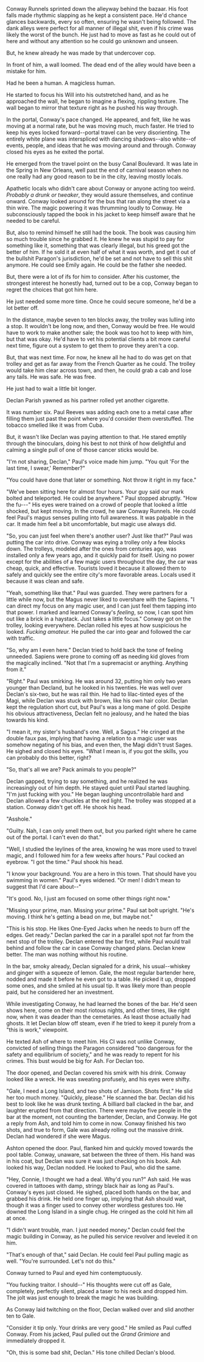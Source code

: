 Conway Runnels sprinted down the alleyway behind the bazaar. His foot
falls made rhythmic slapping as he kept a consistent pace. He'd chance
glances backwards, every so often, ensuring he wasn't being followed.
The dank alleys were perfect for all manner of illegal shit, even if his
crime was likely the worst of the bunch. He just had to move as fast as
he could out of here and without any attention so he could go unknown
and unseen.

But, he knew already he was made by that undercover cop.

In front of him, a wall loomed. The dead end of the alley would have
been a mistake for him.

Had he been a human. A magicless human.

He started to focus his Will into his outstretched hand, and as he
approached the wall, he began to imagine a flexing, rippling texture.
The wall began to mirror that texture right as he pushed his way
through.

In the portal, Conway's pace changed. He appeared, and felt, like he was
moving at a normal rate, but he was moving much, much faster. He tried
to keep his eyes locked forward--portal travel can be very disorienting.
The entirely white plane was interspliced with dancing shadows--also
white--of events, people, and ideas that he was moving around and
through. Conway closed his eyes as he exited the portal.

He emerged from the travel point on the busy Canal Boulevard. It was
late in the Spring in New Orleans, well past the end of carnival season
when no one really had any good reason to be in the city, leaving mostly
locals.

Apathetic locals who didn't care about Conway or anyone acting too
weird. *Probably a drunk or tweaker*, they would assure themselves, and
continue onward. Conway looked around for the bus that ran along the
street via a thin wire. The magic powering it was thrumming loudly to
Conway. He subconsciously tapped the book in his jacket to keep himself
aware that he needed to be careful.

But, also to remind himself he still had the book. The book was causing
him so much trouble since he grabbed it. He knew he was stupid to pay
for something like it, something that was clearly illegal, but his greed
got the better of him. If he sold it at even half of what it was worth,
and get it out of the bullshit Paragon's jurisdiction, he'd be set and
not have to sell this shit anymore. He could see Emily again. He could
be the father she needed.

But, there were a lot of ifs for him to consider. After his customer,
the strongest interest he honestly had, turned out to be a cop, Conway
began to regret the choices that got him here.

He just needed some more time. Once he could secure someone, he'd be a
lot better off.

In the distance, maybe seven to ten blocks away, the trolley was lulling
into a stop. It wouldn't be long now, and then, Conway would be free. He
would have to work to make another sale; the book was too hot to keep
with him, but that was okay. He'd have to vet his potential clients a
bit more careful next time, figure out a system to get them to prove
they aren't a cop.

But, that was next time. For now, he knew all he had to do was get on
that trolley and get as far away from the French Quarter as he could.
The trolley would take him clear across town, and then, he could grab a
cab and lose any tails. He was safe. He was free.

He just had to wait a little bit longer.

Declan Parish yawned as his partner rolled yet another cigarette.

It was number six. Paul Reeves was adding each one to a metal case after
filling them just past the point where you'd consider them overstuffed.
The tobacco smelled like it was from Cuba.

But, it wasn't like Declan was paying attention to that. He stared
emptily through the binoculars, doing his best to not think of how
delightful and calming a single pull of one of those cancer sticks would
be.

"I'm not sharing, Declan," Paul's voice made him jump. "You quit 'For
the last time, I swear,' Remember?"

"You could have done that later or something. Not throw it right in my
face."

"We've been sitting here for almost four hours. Your guy said our mark
bolted and teleported. He could be anywhere." Paul stopped abruptly.
"How the fu---" His eyes were trained on a crowd of people that looked a
little shocked, but kept moving. In the crowd, he saw Conway Runnels. He
could feel Paul's magus senses pulling into full awareness. It was
palpable in the car. It made him feel a bit uncomfortable, but magic use
always did.

"So, you can just feel when there's another user? Just like that?" Paul
was putting the car into drive. Conway was eying a trolley only a few
blocks down. The trolleys, modeled after the ones from centuries ago,
was installed only a few years ago, and it quickly paid for itself.
Using no power except for the abilities of a few magic users throughout
the day, the car was cheap, quick, and effective. Tourists loved it
because it allowed them to safely and quickly see the entire city's more
favorable areas. Locals used it because it was clean and safe.

"Yeah, something like that." Paul was guarded. They were partners for a
little while now, but the Magus never liked to overshare with the
Sapiens. "I can direct my focus on any magic user, and I can just feel
them tapping into that power. I marked and learned Conway's *feeling*,
so now, I can spot him out like a brick in a haystack. Just takes a
little focus." Conway got on the trolley, looking everywhere. Declan
rolled his eyes at how suspicious he looked. *Fucking amateur.* He
pulled the car into gear and followed the car with traffic.

"So, why am I even here." Declan tried to hold back the tone of feeling
unneeded. Sapiens were prone to coming off as needing kid gloves from
the magically inclined. "Not that I'm a supremacist or anything.
Anything from it."

"Right." Paul was smirking. He was around 32, putting him only two years
younger than Decland, but he looked in his twenties. He was well over
Declan's six-two, but he was rail thin. He had to lilac-tinted eyes of
the Magi, while Declan was stuck with brown, like his own hair color.
Declan kept the regulation short cut, but Paul's was a long mane of
gold. Despite his obvious attractiveness, Declan felt no jealousy, and
he hated the bias towards his kind.

"I mean it, my sister's husband's one. Well, a Sagus." He cringed at the
double faux pas, implying that having a relation to a magic user was
somehow negating of his bias, and even then, the Magi didn't trust
Sages. He sighed and closed his eyes. \"What I mean is, if you got the
skills, you can probably do this better, right?

"So, that's all we are? Pack animals to you people?"

Declan gapped, trying to say something, and he realized he was
increasingly out of him depth. He stayed quiet until Paul started
laughing. "I'm just fucking with you." He began laughing uncontrollable
hard and Declan allowed a few chuckles at the red light. The trolley was
stopped at a station. Conway didn't get off. He shook his head.

"Asshole."

"Guilty. Nah, I can only smell them out, but you parked right where he
came out of the portal. I can't even do that."

"Well, I studied the leylines of the area, knowing he was more used to
travel magic, and I followed him for a few weeks after hours." Paul
cocked an eyebrow. "I got the time." Paul shook his head.

"I know your background. You are a hero in this town. That should have
you swimming in women." Paul's eyes widened. "Or men! I didn't mean to
suggest that I'd care about--"

"It's good. No, I just am focused on some other things right now."

"Missing your prime, man. Missing your prime." Paul sat bolt upright.
"He's moving. I think he's getting a bead on me, but maybe not."

"This is his stop. He likes One-Eyed Jacks when he needs to burn off the
edges. Get ready." Declan parked the car in a parallel spot not far from
the next stop of the trolley. Declan entered the bar first, while Paul
would trail behind and follow the car in case Conway changed plans.
Declan knew better. The man was nothing without his routine.

In the bar, smoky already, Declan signaled for a drink, his
usual--whiskey and ginger with a squeeze of lemon. Gale, the most
regular bartender here, nodded and made it before he even got to a
table. He picked it up, dropped some ones, and she smiled at his usual
tip. It was likely more than people paid, but he considered her an
investment.

While investigating Conway, he had learned the bones of the bar. He'd
seen shows here, come on their most riotous nights, and other times,
like right now, when it was deader than the cemetaries. As least those
actually had ghosts. It let Declan blow off steam, even if he tried to
keep it purely from a "this is work," viewpoint.

He texted Ash of where to meet him. His CI was not unlike Conway,
convicted of selling things the Paragon considered "too dangerous for
the safety and equilibrium of society," and he was ready to repent for
his crimes. This bust would be big for Ash. For Declan too.

The door opened, and Declan covered his smirk with his drink. Conway
looked like a wreck. He was sweating profusely, and his eyes were
shifty.

"Gale, I need a Long Island, and two shots of Jamison. Shots first." He
slid her too much money. "Quickly, please." He scanned the bar. Declan
did his best to look like he was drunk texting. A billiard ball clacked
in the bar, and laughter erupted from that direction. There were maybe
five people in the bar at the moment, not counting the bartender,
Declan, and Conway. He got a reply from Ash, and told him to come in
now. Conway finished his two shots, and true to form, Gale was already
rolling out the massive drink. Declan had wondered if she were Magus.

Ashton opened the door. Paul, flanked him and quickly moved towards the
pool table. Conway, unaware, sat between the three of them. His hand was
in his coat, but Declan was sure it was just checking on his book. Ash
looked his way, Declan nodded. He looked to Paul, who did the same.

"Hey, Connie, I thought we had a deal. Why'd you run?" Ash said. He was
covered in tattooes with damp, stringy black hair as long as Paul's.
Conway's eyes just closed. He sighed, placed both hands on the bar, and
grabbed his drink. He held one finger up, implying that Ash should wait,
though it was a finger used to convey other wordless gestures too. He
downed the Long Island in a single chug. He cringed as the cold hit him
all at once.

"I didn't want trouble, man. I just needed money." Declan could feel the
magic building in Conway, as he pulled his service revolver and leveled
it on him.

"That's enough of that," said Declan. He could feel Paul pulling magic
as well. "You're surrounded. Let's not do this."

Conway turned to Paul and eyed him contemptuously.

"You fucking traitor. I should--" His thoughts were cut off as Gale,
completely, perfectly silent, placed a taser to his neck and dropped
him. The jolt was just enough to break the magic he was building.

As Conway laid twitching on the floor, Declan walked over and slid
another ten to Gale.

"Consider it tip only. Your drinks are very good." He smiled as Paul
cuffed Conway. From his jacked, Paul pulled out the *Grand Grimiore* and
immediately dropped it.

"Oh, this is some bad shit, Declan." His tone chilled Declan's blood.
